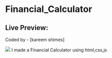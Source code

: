 # Financial_Calculator
## Live Preview: 

Coded by - [kareem shimes]

![](/imges/Capture.PNG)
I made a Financial Calculator using html,css,js
